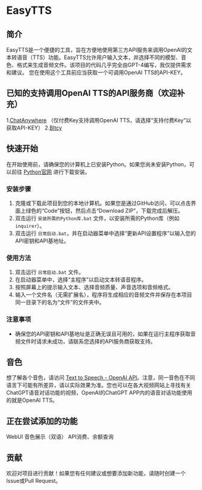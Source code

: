 # EasyTTS

## 简介
EasyTTS是一个便捷的工具，旨在方便地使用第三方API服务来调用OpenAI的文本转语音（TTS）功能。EasyTTS允许用户输入文本，并选择不同的模型、音色、格式来生成音频文件。该项目的代码几乎完全由GPT-4编写，我仅提供需求和建议。
您在使用这个工具前应当获取一个可调用OpenAI TTS的API-KEY。

## 已知的支持调用OpenAI TTS的API服务商（欢迎补充）
1.[ChatAnywhere](https://github.com/chatanywhere/GPT_API_free) （仅付费Key支持调用OpenAI TTS，请选择“支持付费Key”以获取API-KEY）
2.[Bltcy](https://one-api.bltcy.top/)

## 快速开始
在开始使用前，请确保您的计算机上已安装Python。如果您尚未安装Python，可以前往 [Python官网](https://www.python.org/downloads) 进行下载安装。

### 安装步骤
1. 克隆或下载此项目到您的本地计算机。如果您是通过GitHub访问，可以点击界面上绿色的“Code”按钮，然后点击“Download ZIP”，下载完成后解压。
2. 双击运行 `安装所需的Python库.bat` 文件，以安装所需的Python库（例如 `inquirer`）。
3. 双击运行 `日常启动.bat`，并在启动器菜单中选择“更新API设置程序”以输入您的API密钥和API基地址。

### 使用方法
1. 双击运行 `日常启动.bat` 文件。
2. 在启动器菜单中，选择“主程序”以启动文本转语音程序。
3. 按照屏幕上的提示输入文本、选择音频质量、声音选项和音频格式。
4. 输入一个文件名（无需扩展名），程序将生成相应的音频文件并保存在本项目同一目录下的名为“文件”的文件夹中。

### 注意事项
- 确保您的API密钥和API基地址是正确无误且可用的，如果在运行主程序获取音频文件时请求未成功，请联系您选择的API服务商获取支持。

## 音色
想了解各个音色，请访问 [Text to Speech - OpenAI API](https://platform.openai.com/docs/guides/text-to-speech)。注意，同一音色在不同语言下可能有所差异，请以实际效果为准。您也可以在各大视频网站上寻找有关ChatGPT语音对话功能的视频，OpenAI的ChatGPT APP内的语音对话功能使用的就是OpenAI TTS。

## 正在尝试添加的功能
WebUI
音色展示（双语）
API消费、余额查询

## 贡献
欢迎对项目进行贡献！如果您有任何建议或想要添加新功能，请随时创建一个Issue或Pull Request。
